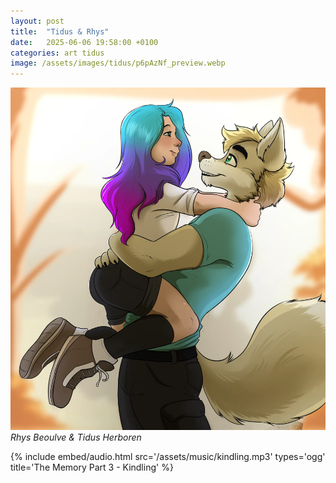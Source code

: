 ```yaml
---
layout: post
title:  "Tidus & Rhys"
date:   2025-06-06 19:58:00 +0100
categories: art tidus
image: /assets/images/tidus/p6pAzNf_preview.webp
---
```

![Tidus & Rhys](/assets/images/tidus/p6pAzNf.webp)
_Rhys Beoulve & Tidus Herboren_

{%
  include embed/audio.html
  src='/assets/music/kindling.mp3'
  types='ogg'
  title='The Memory Part 3 - Kindling'
%}
